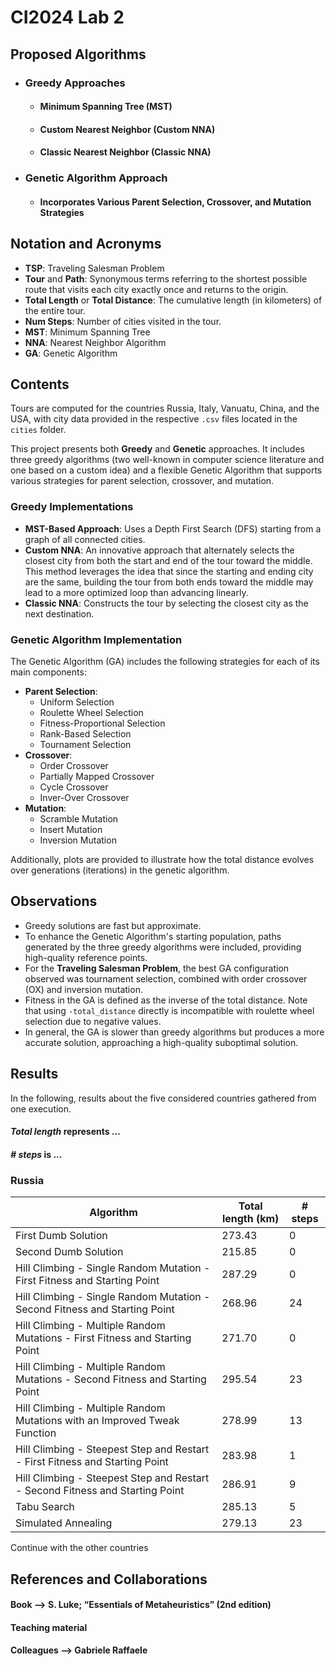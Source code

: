 # CI2024 Lab 2

## Proposed Algorithms

- ### Greedy Approaches
    - #### Minimum Spanning Tree (MST)
    - #### Custom Nearest Neighbor (Custom NNA)
    - #### Classic Nearest Neighbor (Classic NNA)
- ### Genetic Algorithm Approach
    - #### Incorporates Various Parent Selection, Crossover, and Mutation Strategies

## Notation and Acronyms

- **TSP**: Traveling Salesman Problem
- **Tour** and **Path**: Synonymous terms referring to the shortest possible route that visits each city exactly once and returns to the origin.
- **Total Length** or **Total Distance**: The cumulative length (in kilometers) of the entire tour.
- **Num Steps**: Number of cities visited in the tour.
- **MST**: Minimum Spanning Tree
- **NNA**: Nearest Neighbor Algorithm
- **GA**: Genetic Algorithm

## Contents

Tours are computed for the countries Russia, Italy, Vanuatu, China, and the USA, with city data provided in the respective `.csv` files located in the `cities` folder.

This project presents both **Greedy** and **Genetic** approaches. It includes three greedy algorithms (two well-known in computer science literature and one based on a custom idea) and a flexible Genetic Algorithm that supports various strategies for parent selection, crossover, and mutation. 

### Greedy Implementations

- **MST-Based Approach**: Uses a Depth First Search (DFS) starting from a graph of all connected cities.
- **Custom NNA**: An innovative approach that alternately selects the closest city from both the start and end of the tour toward the middle. This method leverages the idea that since the starting and ending city are the same, building the tour from both ends toward the middle may lead to a more optimized loop than advancing linearly.
- **Classic NNA**: Constructs the tour by selecting the closest city as the next destination.

### Genetic Algorithm Implementation

The Genetic Algorithm (GA) includes the following strategies for each of its main components:

- **Parent Selection**:
    - Uniform Selection
    - Roulette Wheel Selection
    - Fitness-Proportional Selection
    - Rank-Based Selection
    - Tournament Selection
- **Crossover**:
    - Order Crossover
    - Partially Mapped Crossover
    - Cycle Crossover
    - Inver-Over Crossover
- **Mutation**:
    - Scramble Mutation
    - Insert Mutation
    - Inversion Mutation

Additionally, plots are provided to illustrate how the total distance evolves over generations (iterations) in the genetic algorithm.

## Observations

- Greedy solutions are fast but approximate.
- To enhance the Genetic Algorithm's starting population, paths generated by the three greedy algorithms were included, providing high-quality reference points.
- For the **Traveling Salesman Problem**, the best GA configuration observed was tournament selection, combined with order crossover (OX) and inversion mutation.
- Fitness in the GA is defined as the inverse of the total distance. Note that using `-total_distance` directly is incompatible with roulette wheel selection due to negative values.
- In general, the GA is slower than greedy algorithms but produces a more accurate solution, approaching a high-quality suboptimal solution.


## Results
In the following, results about the five considered countries gathered from one execution.
#### _Total length_ represents ...
#### _# steps_ is ...


### Russia
| Algorithm                                                                 | Total length (km)   | # steps |
|---------------------------------------------------------------------------|----------------|---------|
| First Dumb Solution                                                      | 273.43         | 0       |
| Second Dumb Solution                                                     | 215.85         | 0       |
| Hill Climbing - Single Random Mutation - First Fitness and Starting Point | 287.29         | 0       |
| Hill Climbing - Single Random Mutation - Second Fitness and Starting Point  | 268.96         | 24      |
| Hill Climbing - Multiple Random Mutations - First Fitness and Starting Point   | 271.70         | 0       |
| Hill Climbing - Multiple Random Mutations - Second Fitness and Starting Point   | 295.54         | 23      |
| Hill Climbing - Multiple Random Mutations with an Improved Tweak Function   | 278.99         | 13      |
| Hill Climbing - Steepest Step and Restart - First Fitness and Starting Point   | 283.98         | 1       |
| Hill Climbing - Steepest Step and Restart - Second Fitness and Starting Point   | 286.91         | 9       |
| Tabu Search                                                               | 285.13         | 5       |
| Simulated Annealing                                                      | 279.13         | 23      |

Continue with the other countries



## References and Collaborations
#### Book --> S. Luke; “Essentials of Metaheuristics” (2nd edition)
#### Teaching material
#### Colleagues --> Gabriele Raffaele